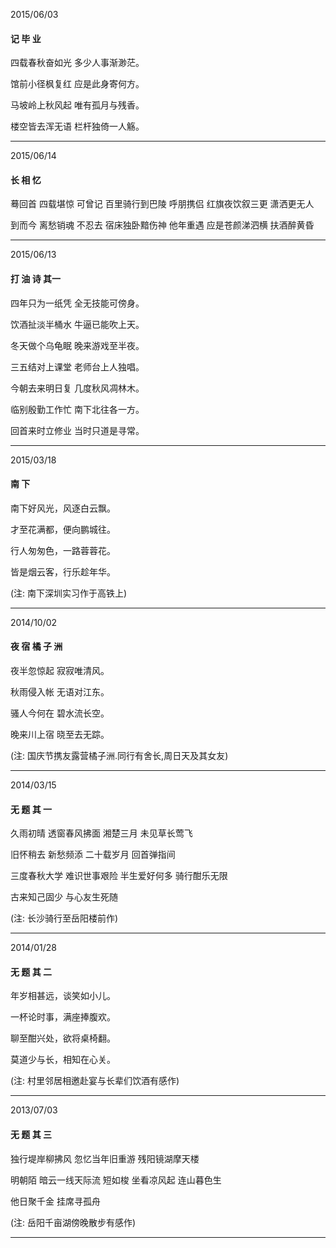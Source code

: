 2015/06/03

#### 记   毕   业

四载春秋奋如光   多少人事渐渺茫。

馆前小径枫复红   应是此身寄何方。

马坡岭上秋风起   唯有孤月与残香。

楼空皆去浑无语   栏杆独倚一人觞。

---

2015/06/14

#### 长  相  忆

蓦回首 四载堪惊 可曾记 百里骑行到巴陵 呼朋携侣 红旗夜饮叙三更 潇洒更无人

到而今 离愁销魂 不忍去 宿床独卧黯伤神 他年重遇 应是苍颜涕泗横 扶酒醉黄昏

---

2015/06/13

#### 打 油 诗 其一

四年只为一纸凭   全无技能可傍身。

饮酒扯淡半桶水  牛逼已能吹上天。

冬天做个乌龟眠   晚来游戏至半夜。

三五结对上课堂  老师台上人独唱。

今朝去来明日复  几度秋风凋林木。

临别殷勤工作忙  南下北往各一方。

回首来时立修业   当时只道是寻常。

---

2015/03/18

#### 南 下

南下好风光，风逐白云飘。

才至花满都，便向鹏城往。

行人匆匆色，一路蓉蓉花。

皆是烟云客，行乐趁年华。

\(注: 南下深圳实习作于高铁上\)

---

2014/10/02

#### 夜 宿 橘 子 洲

夜半忽惊起 寂寂唯清风。

秋雨侵入帐 无语对江东。

骚人今何在 碧水流长空。

晚来川上宿 晓至去无踪。

\(注: 国庆节携友露营橘子洲.同行有舍长,周日天及其女友\)

---

2014/03/15

#### 无 题 其 一

久雨初晴 透窗春风拂面 湘楚三月 未见草长莺飞

旧怀稍去 新愁频添 二十载岁月 回首弹指间

三度春秋大学 难识世事艰险 半生爱好何多 骑行酣乐无限

古来知己固少 与心友生死随

\(注: 长沙骑行至岳阳楼前作\)

---

2014/01/28

#### 无 题 其 二

年岁相甚远，谈笑如小儿。

一杯论时事，满座捧腹欢。

聊至酣兴处，欲将桌椅翻。

莫道少与长，相知在心关。

\(注: 村里邻居相邀赴宴与长辈们饮酒有感作\)

---

2013/07/03

#### 无 题 其 三

独行堤岸柳拂风 忽忆当年旧重游 残阳镜湖摩天楼

明朝陌 暗云一线天际流  短如梭 坐看凉风起 连山暮色生

他日聚千金 挂席寻孤舟

\(注: 岳阳千亩湖傍晚散步有感作\)

-------------------------------------------------

